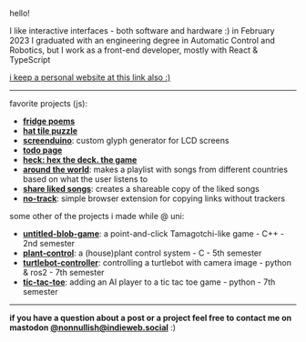 hello!

I like interactive interfaces - both software and hardware :)
in February 2023 I graduated with an engineering degree in Automatic Control and Robotics,
but I work as a front-end developer, mostly with React & TypeScript

[i keep a personal website at this link also :)](https://nonnullish.pages.dev/)

---

favorite projects (js):
 - **[fridge poems](https://nonnullish.pages.dev/pages/fridge-poems/)**
 - **[hat tile puzzle](https://nonnullish.pages.dev/pages/hat-tile-puzzle/)**
 - **[screenduino](https://nonnullish.github.io/screenduino/)**: custom glyph generator for LCD screens
 - **[todo page](https://github.com/nonnullish/todo)**
 - **[heck: hex the deck. the game](https://nonnullish.github.io/heck/)**
 - **[around the world](https://nonnullish.github.io/around-the-world/)**: makes a playlist with songs from different countries based on what the user listens to
 - **[share liked songs](https://nonnullish.github.io/share-liked-songs/)**: creates a shareable copy of the liked songs
 - **[no-track](https://github.com/nonnullish/no-track)**: simple browser extension for copying links without trackers

some other of the projects i made while @ uni:
  - **[untitled-blob-game](https://github.com/nonnullish/untitled-blob-game)**: a point-and-click Tamagotchi-like game - C++ - 2nd semester
  - **[plant-control](https://github.com/nonnullish/plant-control)**: a (house)plant control system - C - 5th semester
  - **[turtlebot-controller](https://github.com/nonnullish/turtlebot-controller)**: controlling a turtlebot with camera image - python & ros2 - 7th semester
  - **[tic-tac-toe](https://github.com/nonnullish/tic-tac-toe)**: adding an AI player to a tic tac toe game - python - 7th semester

---

**if you have a question about a post or a project feel free to contact me on mastodon [@nonnullish@indieweb.social](https://elk.zone/indieweb.social/@nonnullish)** :)
